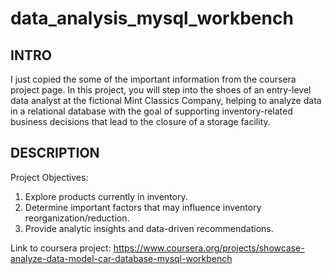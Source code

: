 # data_analysis_mysql_workbench

## INTRO

I just copied the some of the important information from the coursera project page.
In this project, you will step into the shoes of an entry-level data analyst at
the fictional Mint Classics Company, helping to analyze data in a relational database with the goal of supporting 
inventory-related business decisions that lead to the closure of a storage facility.

## DESCRIPTION

Project Objectives:
1. Explore products currently in inventory.
2. Determine important factors that may influence inventory reorganization/reduction.
3. Provide analytic insights and data-driven recommendations.

Link to coursera project: https://www.coursera.org/projects/showcase-analyze-data-model-car-database-mysql-workbench
